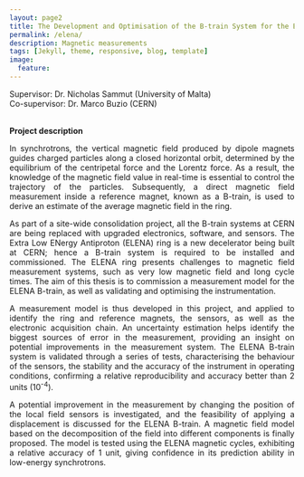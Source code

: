 ```yaml
---
layout: page2
title: The Development and Optimisation of the B-train System for the ELENA ring
permalink: /elena/
description: Magnetic measurements
tags: [Jekyll, theme, responsive, blog, template]
image:
  feature:
---
```

Supervisor: Dr. Nicholas Sammut (University of Malta)\
Co-supervisor: Dr. Marco Buzio (CERN)

<br>**Project description**
<p align="justify"> In synchrotrons, the vertical magnetic field produced by dipole magnets guides charged particles along a closed horizontal orbit, determined by the equilibrium of the centripetal force and the Lorentz force. As a result, the knowledge of the magnetic field value in real-time is essential to control the trajectory of the particles. Subsequently, a direct magnetic field measurement inside a reference magnet, known as a B-train, is used to derive an estimate of the average magnetic field in the ring.</p />

<p align="justify"> As part of a site-wide consolidation project, all the B-train systems at CERN are being replaced with upgraded electronics, software, and sensors. The Extra Low ENergy Antiproton (ELENA) ring is a new decelerator being built at CERN; hence a B-train system is required to be installed and commissioned. The ELENA ring presents challenges to magnetic field measurement systems, such as very low magnetic field and long cycle times. The aim of this thesis is to commission a measurement model for the ELENA B-train, as well as validating and optimising the instrumentation. <p />

<p align="justify"> A measurement model is thus developed in this project, and applied to identify  the ring and reference magnets, the sensors, as well as the electronic acquisition chain. An uncertainty estimation helps identify the biggest sources of error in the measurement, providing an insight on potential improvements in the measurement system. The ELENA B-train system is validated through a series of tests, characterising the behaviour of the sensors, the stability and the accuracy of the instrument in operating conditions, confirming a relative reproducibility and accuracy better than 2 units (10<sup>-4</sup>). <p />

<p align="justify"> A potential improvement in the measurement by changing the position of the local field sensors is investigated, and the feasibility of applying a displacement is discussed for the ELENA B-train. A magnetic field model based on the decomposition of the field into different components is finally proposed. The model is tested using the ELENA magnetic cycles, exhibiting a relative accuracy of 1 unit, giving confidence in its prediction ability in low-energy synchrotrons.
